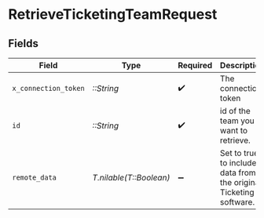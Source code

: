 # RetrieveTicketingTeamRequest


## Fields

| Field                                                             | Type                                                              | Required                                                          | Description                                                       |
| ----------------------------------------------------------------- | ----------------------------------------------------------------- | ----------------------------------------------------------------- | ----------------------------------------------------------------- |
| `x_connection_token`                                              | *::String*                                                        | :heavy_check_mark:                                                | The connection token                                              |
| `id`                                                              | *::String*                                                        | :heavy_check_mark:                                                | id of the team you want to retrieve.                              |
| `remote_data`                                                     | *T.nilable(T::Boolean)*                                           | :heavy_minus_sign:                                                | Set to true to include data from the original Ticketing software. |